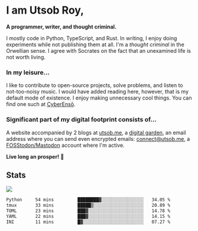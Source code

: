 # I am Utsob Roy,
**A programmer, writer, and thought criminal.**

I mostly code in Python, TypeScript, and Rust. In writing, I enjoy doing experiments while not publishing them at all. I'm a _thought criminal_ in the Orwellian sense. I agree with Socrates on the fact that an unexamined life is not worth living.
### In my leisure...
I like to contribute to open-source projects, solve problems, and listen to not-too-noisy music. I would have added reading here, however, that is my default mode of existence. I enjoy making unnecessary cool things. You can find one such at [CyberEnsō](https://enso.utsob.me).

### Significant part of my digital footprint consists of...
A website accompanied by 2 blogs at [utsob.me](https://utsob.me), a [digital garden](https://hermitage.utsob.me), an email address where you can send even encrypted emails: [connect@utsob.me](mailto:connect@utsob.me), a <a rel="me" href="https://fosstodon.org/@uroybd">FOSStodon/Mastodon</a> account where I'm active.

**Live long an prosper!** 🖖

## Stats
<a href="https://github.com/uroybd">
  <img src="https://github-readme-stats.vercel.app/api?username=uroybd&show_icons=true&theme=transparent&hide_border=true&line_height=20&custom_title=Github"/>
</a>
<!-- a href="https://wakatime.com/@uroybd" traget="_blank">
  <img  src="https://github-readme-stats.vercel.app/api/wakatime?username=uroybd&theme=transparent&show_icons=true&langs_count=6&layout=compact&hide_border=true&hide=Text,Toml,fish,json,bash,Git,Markdown&custom_title=Most%20Used%20Languages"/>
</a -->

<!--START_SECTION:waka-->

```txt
Python     54 mins         ████████▓░░░░░░░░░░░░░░░░   34.05 %
tmux       33 mins         █████▒░░░░░░░░░░░░░░░░░░░   20.89 %
TOML       23 mins         ███▓░░░░░░░░░░░░░░░░░░░░░   14.78 %
YAML       22 mins         ███▓░░░░░░░░░░░░░░░░░░░░░   14.15 %
INI        11 mins         █▓░░░░░░░░░░░░░░░░░░░░░░░   07.27 %
```

<!--END_SECTION:waka-->
